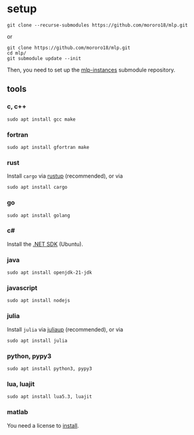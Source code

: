 # setup
```
git clone --recurse-submodules https://github.com/mororo18/mlp.git
```
or

```
git clone https://github.com/mororo18/mlp.git
cd mlp/
git submodule update --init
```
Then, you need to set up the [mlp-instances](https://github.com/mororo18/mlp-instances/blob/master/README.md) submodule repository.

## tools

### c, c++
```
sudo apt install gcc make 
```

### fortran
```
sudo apt install gfortran make 
```

### rust

Install `cargo` via [rustup](https://www.rust-lang.org/tools/install) (recommended), or via

```
sudo apt install cargo
```

### go
```
sudo apt install golang
```

### c#

Install the [.NET SDK](https://learn.microsoft.com/pt-br/dotnet/core/install/linux-ubuntu-install) (Ubuntu).

### java

```
sudo apt install openjdk-21-jdk
```

### javascript

```
sudo apt install nodejs
```
  
### julia

Install `julia` via [juliaup](https://julialang.org/downloads/) (recommended), or via
```
sudo apt install julia
```

### python, pypy3
```
sudo apt install python3, pypy3
```

### lua, luajit

```
sudo apt install lua5.3, luajit
```

### matlab

You need a license to [install](https://www.mathworks.com/help/install/ug/install-products-with-internet-connection.html).
